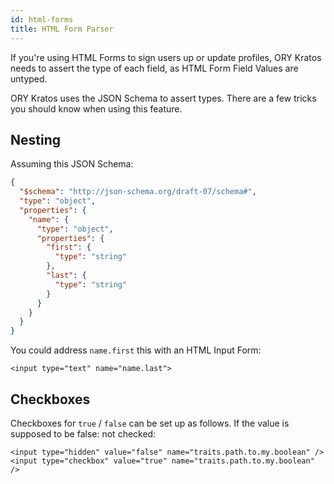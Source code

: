 ```yaml
---
id: html-forms
title: HTML Form Parser
---
```


If you're using HTML Forms to sign users up or update profiles, ORY Kratos needs to assert the type of each field,
as HTML Form Field Values are untyped.

ORY Kratos uses the JSON Schema to assert types. There are a few tricks you should know when using this feature.

## Nesting

Assuming this JSON Schema:

```json
{
  "$schema": "http://json-schema.org/draft-07/schema#",
  "type": "object",
  "properties": {
    "name": {
      "type": "object",
      "properties": {
        "first": {
          "type": "string"
        },
        "last": {
          "type": "string"
        }
      }
    }
  }
}
```

You could address `name.first` this with an HTML Input Form:

```
<input type="text" name="name.last">
```


## Checkboxes

Checkboxes for `true` / `false` can be set up as follows. If the value is supposed to be false: not checked:

```
<input type="hidden" value="false" name="traits.path.to.my.boolean" />
<input type="checkbox" value="true" name="traits.path.to.my.boolean" />
```
